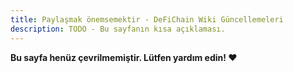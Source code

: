 ```yaml
---
title: Paylaşmak önemsemektir - DeFiChain Wiki Güncellemeleri
description: TODO - Bu sayfanın kısa açıklaması.
---
```


**Bu sayfa henüz çevrilmemiştir. Lütfen yardım edin! ❤**
